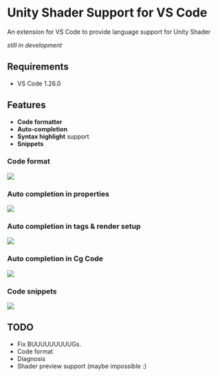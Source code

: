 # Unity Shader Support for VS Code

An extension for VS Code to provide language support for Unity Shader

*still in development*

## Requirements
- VS Code 1.26.0

## Features
- **Code formatter**
- **Auto-completion**
- **Syntax highlight** support
- **Snippets**

### Code format
![](https://cdn-img.sardinefish.com/NTk4NjIw)

### Auto completion in properties
![](https://cdn-img.sardinefish.com/NTkyMzQw)

### Auto completion in tags & render setup
![](https://cdn-img.sardinefish.com/NTk1NTE0)

### Auto completion in Cg Code
![](https://cdn-img.sardinefish.com/NTk0NDc0)

### Code snippets
![](https://cdn-img.sardinefish.com/NTk2NTc5)

## TODO
- Fix BUUUUUUUUUGs.
- Code format
- Diagnosis
- Shader preview support (maybe impossible :)